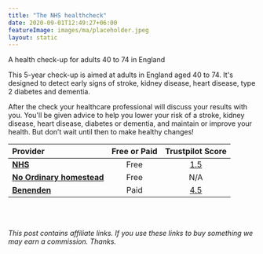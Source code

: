 ```yaml
---
title: "The NHS healthcheck"
date: 2020-09-01T12:49:27+06:00
featureImage: images/ma/placeholder.jpeg
layout: static
---
```


A health check-up for adults 40 to 74 in England

This 5-year check-up is aimed at adults in England aged 40 to 74. It's designed to detect early signs of stroke, kidney disease, heart disease, type 2 diabetes and dementia.

After the check your healthcare professional will discuss your results with you. You'll be given advice to help you lower your risk of a stroke, kidney disease, heart disease, diabetes or dementia, and maintain or improve your health. But don’t wait until then to make healthy changes!

| Provider      | Free or Paid  |  Trustpilot Score  |
| :-----------          | :--------------:      |  :--------------:         |
| [**NHS**](https://www.nhs.uk/conditions/nhs-health-check/) | Free | [1.5](https://uk.trustpilot.com/review/www.england.nhs.uk) | 
| [**No Ordinary homestead**](https://www.noordinaryhomestead.com/importance-of-checking-your-health/) | Free | N/A
| [**Benenden**](https://www.benenden.co.uk/health/health-assessments/) | Paid | [4.5](https://uk.trustpilot.com/review/benenden.co.uk) | 
  

<br/><br/>

*This post contains affiliate links. If you use these links to buy something we may
earn a commission. Thanks.*






